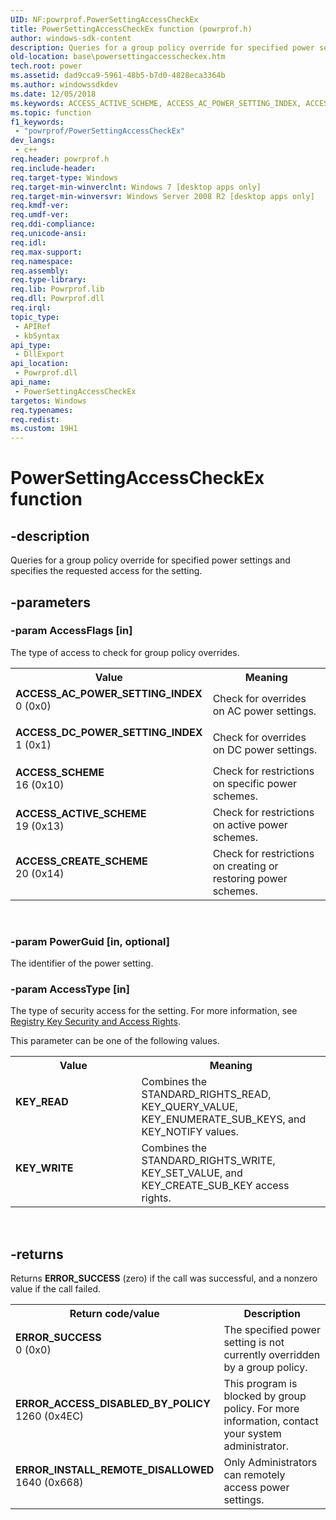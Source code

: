```yaml
---
UID: NF:powrprof.PowerSettingAccessCheckEx
title: PowerSettingAccessCheckEx function (powrprof.h)
author: windows-sdk-content
description: Queries for a group policy override for specified power settings and specifies the requested access for the setting.
old-location: base\powersettingaccesscheckex.htm
tech.root: power
ms.assetid: dad9cca9-5961-48b5-b7d0-4828eca3364b
ms.author: windowssdkdev
ms.date: 12/05/2018
ms.keywords: ACCESS_ACTIVE_SCHEME, ACCESS_AC_POWER_SETTING_INDEX, ACCESS_CREATE_SCHEME, ACCESS_DC_POWER_SETTING_INDEX, ACCESS_SCHEME, KEY_READ, KEY_WRITE, PowerSettingAccessCheckEx, PowerSettingAccessCheckEx function, base.powersettingaccesscheckex, powrprof/PowerSettingAccessCheckEx
ms.topic: function
f1_keywords: 
 - "powrprof/PowerSettingAccessCheckEx"
dev_langs:
 - c++
req.header: powrprof.h
req.include-header: 
req.target-type: Windows
req.target-min-winverclnt: Windows 7 [desktop apps only]
req.target-min-winversvr: Windows Server 2008 R2 [desktop apps only]
req.kmdf-ver: 
req.umdf-ver: 
req.ddi-compliance: 
req.unicode-ansi: 
req.idl: 
req.max-support: 
req.namespace: 
req.assembly: 
req.type-library: 
req.lib: Powrprof.lib
req.dll: Powrprof.dll
req.irql: 
topic_type:
 - APIRef
 - kbSyntax
api_type:
 - DllExport
api_location:
 - Powrprof.dll
api_name:
 - PowerSettingAccessCheckEx
targetos: Windows
req.typenames: 
req.redist: 
ms.custom: 19H1
---
```


# PowerSettingAccessCheckEx function


## -description


Queries for a group policy override for specified power settings and specifies the requested access for the setting.


## -parameters




### -param AccessFlags [in]

The type of access to check for group policy overrides.

<table>
<tr>
<th>Value</th>
<th>Meaning</th>
</tr>
<tr>
<td width="40%"><a id="ACCESS_AC_POWER_SETTING_INDEX"></a><a id="access_ac_power_setting_index"></a><dl>
<dt><b>ACCESS_AC_POWER_SETTING_INDEX</b></dt>
<dt>0 (0x0)</dt>
</dl>
</td>
<td width="60%">
Check for overrides on AC power settings.

</td>
</tr>
<tr>
<td width="40%"><a id="ACCESS_DC_POWER_SETTING_INDEX"></a><a id="access_dc_power_setting_index"></a><dl>
<dt><b>ACCESS_DC_POWER_SETTING_INDEX</b></dt>
<dt>1 (0x1)</dt>
</dl>
</td>
<td width="60%">
Check for overrides on DC power settings.

</td>
</tr>
<tr>
<td width="40%"><a id="ACCESS_SCHEME"></a><a id="access_scheme"></a><dl>
<dt><b>ACCESS_SCHEME</b></dt>
<dt>16 (0x10)</dt>
</dl>
</td>
<td width="60%">
Check for restrictions on specific power schemes.

</td>
</tr>
<tr>
<td width="40%"><a id="ACCESS_ACTIVE_SCHEME"></a><a id="access_active_scheme"></a><dl>
<dt><b>ACCESS_ACTIVE_SCHEME</b></dt>
<dt>19 (0x13)</dt>
</dl>
</td>
<td width="60%">
Check for restrictions on active power schemes.

</td>
</tr>
<tr>
<td width="40%"><a id="ACCESS_CREATE_SCHEME"></a><a id="access_create_scheme"></a><dl>
<dt><b>ACCESS_CREATE_SCHEME</b></dt>
<dt>20 (0x14)</dt>
</dl>
</td>
<td width="60%">
Check for restrictions on creating or restoring power schemes.

</td>
</tr>
</table>
 


### -param PowerGuid [in, optional]

The identifier of the power setting.


### -param AccessType [in]

The type of security access for the setting. For more information, see <a href="https://docs.microsoft.com/windows/desktop/SysInfo/registry-key-security-and-access-rights">Registry Key Security and Access Rights</a>.

This parameter can be one of the following values. 

<table>
<tr>
<th>Value</th>
<th>Meaning</th>
</tr>
<tr>
<td width="40%"><a id="KEY_READ"></a><a id="key_read"></a><dl>
<dt><b>KEY_READ</b></dt>
</dl>
</td>
<td width="60%">
Combines the STANDARD_RIGHTS_READ, KEY_QUERY_VALUE, KEY_ENUMERATE_SUB_KEYS, and KEY_NOTIFY values.

</td>
</tr>
<tr>
<td width="40%"><a id="KEY_WRITE"></a><a id="key_write"></a><dl>
<dt><b>KEY_WRITE</b></dt>
</dl>
</td>
<td width="60%">
Combines the STANDARD_RIGHTS_WRITE, KEY_SET_VALUE, and KEY_CREATE_SUB_KEY access rights.

</td>
</tr>
</table>
 


## -returns



Returns <b>ERROR_SUCCESS</b> (zero) if the call was successful, and a nonzero value if 
      the call failed.

<table>
<tr>
<th>Return code/value</th>
<th>Description</th>
</tr>
<tr>
<td width="40%">
<dl>
<dt><b>ERROR_SUCCESS</b></dt>
<dt>0 (0x0)</dt>
</dl>
</td>
<td width="60%">
The specified power setting is not currently overridden by a group policy.

</td>
</tr>
<tr>
<td width="40%">
<dl>
<dt><b>ERROR_ACCESS_DISABLED_BY_POLICY</b></dt>
<dt>1260 (0x4EC)</dt>
</dl>
</td>
<td width="60%">
This program is blocked by group policy. For more information, contact your system administrator.

</td>
</tr>
<tr>
<td width="40%">
<dl>
<dt><b>ERROR_INSTALL_REMOTE_DISALLOWED</b></dt>
<dt>1640 (0x668)</dt>
</dl>
</td>
<td width="60%">
Only Administrators can remotely access power settings.

</td>
</tr>
</table>
 



